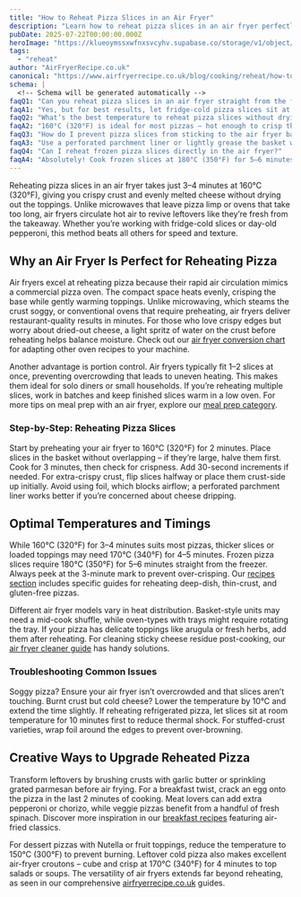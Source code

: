 ```yaml
---
title: "How to Reheat Pizza Slices in an Air Fryer"
description: "Learn how to reheat pizza slices in an air fryer perfectly – crispy crust, melty cheese, and no soggy leftovers. Ideal temps & timings explained."
pubDate: 2025-07-22T00:00:00.000Z
heroImage: "https://klueoymssxwfnxsvcyhv.supabase.co/storage/v1/object/public/Shmucket/how-to-reheat-pizza-slices-in-air-fryer.png"
tags:
  - "reheat"
author: "AirFryerRecipe.co.uk"
canonical: "https://www.airfryerrecipe.co.uk/blog/cooking/reheat/how-to-reheat-pizza-slices-in-air-fryer"
schema: |
  <!-- Schema will be generated automatically -->
faqQ1: "Can you reheat pizza slices in an air fryer straight from the fridge?"
faqA1: "Yes, but for best results, let fridge-cold pizza slices sit at room temperature for 10 minutes first. This prevents the crust from over-crisping before the toppings heat through. Reheat at 160°C (320°F) for 3–4 minutes."
faqQ2: "What’s the best temperature to reheat pizza slices without drying them out?"
faqA2: "160°C (320°F) is ideal for most pizzas – hot enough to crisp the base but gentle on toppings. For thick-crust or loaded slices, increase to 170°C (340°F). Spritzing the crust lightly with water helps retain moisture."
faqQ3: "How do I prevent pizza slices from sticking to the air fryer basket?"
faqA3: "Use a perforated parchment liner or lightly grease the basket with oil. Avoid non-perforated foil, which traps steam. If cheese drips, let the air fryer cool slightly before cleaning to avoid baked-on mess."
faqQ4: "Can I reheat frozen pizza slices directly in the air fryer?"
faqA4: "Absolutely! Cook frozen slices at 180°C (350°F) for 5–6 minutes, no thawing needed. Check halfway and separate any stuck edges. This works great for store-bought frozen pizzas cut into portions."
---
```

<p>Reheating pizza slices in an air fryer takes just 3–4 minutes at 160°C (320°F), giving you crispy crust and evenly melted cheese without drying out the toppings. Unlike microwaves that leave pizza limp or ovens that take too long, air fryers circulate hot air to revive leftovers like they’re fresh from the takeaway. Whether you’re working with fridge-cold slices or day-old pepperoni, this method beats all others for speed and texture.</p>

<h2>Why an Air Fryer Is Perfect for Reheating Pizza</h2>
<p>Air fryers excel at reheating pizza because their rapid air circulation mimics a commercial pizza oven. The compact space heats evenly, crisping the base while gently warming toppings. Unlike microwaving, which steams the crust soggy, or conventional ovens that require preheating, air fryers deliver restaurant-quality results in minutes. For those who love crispy edges but worry about dried-out cheese, a light spritz of water on the crust before reheating helps balance moisture. Check out our <a href=https://www.airfryerrecipe.co.uk/air-fryer-conversion-chart>air fryer conversion chart</a> for adapting other oven recipes to your machine.</p>

<p>Another advantage is portion control. Air fryers typically fit 1–2 slices at once, preventing overcrowding that leads to uneven heating. This makes them ideal for solo diners or small households. If you’re reheating multiple slices, work in batches and keep finished slices warm in a low oven. For more tips on meal prep with an air fryer, explore our <a href=https://www.airfryerrecipe.co.uk/recipe-category/meal-prep>meal prep category</a>.</p>

<h3>Step-by-Step: Reheating Pizza Slices</h3>
<p>Start by preheating your air fryer to 160°C (320°F) for 2 minutes. Place slices in the basket without overlapping – if they’re large, halve them first. Cook for 3 minutes, then check for crispness. Add 30-second increments if needed. For extra-crispy crust, flip slices halfway or place them crust-side up initially. Avoid using foil, which blocks airflow; a perforated parchment liner works better if you’re concerned about cheese dripping.</p>

<h2>Optimal Temperatures and Timings</h2>
<p>While 160°C (320°F) for 3–4 minutes suits most pizzas, thicker slices or loaded toppings may need 170°C (340°F) for 4–5 minutes. Frozen pizza slices require 180°C (350°F) for 5–6 minutes straight from the freezer. Always peek at the 3-minute mark to prevent over-crisping. Our <a href=https://www.airfryerrecipe.co.uk/recipes>recipes section</a> includes specific guides for reheating deep-dish, thin-crust, and gluten-free pizzas.</p>

<p>Different air fryer models vary in heat distribution. Basket-style units may need a mid-cook shuffle, while oven-types with trays might require rotating the tray. If your pizza has delicate toppings like arugula or fresh herbs, add them after reheating. For cleaning sticky cheese residue post-cooking, our <a href=https://www.airfryerrecipe.co.uk/air-fryer-cleaner>air fryer cleaner guide</a> has handy solutions.</p>

<h3>Troubleshooting Common Issues</h3>
<p>Soggy pizza? Ensure your air fryer isn’t overcrowded and that slices aren’t touching. Burnt crust but cold cheese? Lower the temperature by 10°C and extend the time slightly. If reheating refrigerated pizza, let slices sit at room temperature for 10 minutes first to reduce thermal shock. For stuffed-crust varieties, wrap foil around the edges to prevent over-browning.</p>

<h2>Creative Ways to Upgrade Reheated Pizza</h2>
<p>Transform leftovers by brushing crusts with garlic butter or sprinkling grated parmesan before air frying. For a breakfast twist, crack an egg onto the pizza in the last 2 minutes of cooking. Meat lovers can add extra pepperoni or chorizo, while veggie pizzas benefit from a handful of fresh spinach. Discover more inspiration in our <a href=https://www.airfryerrecipe.co.uk/recipe-category/breakfast>breakfast recipes</a> featuring air-fried classics.</p>

<p>For dessert pizzas with Nutella or fruit toppings, reduce the temperature to 150°C (300°F) to prevent burning. Leftover cold pizza also makes excellent air-fryer croutons – cube and crisp at 170°C (340°F) for 4 minutes to top salads or soups. The versatility of air fryers extends far beyond reheating, as seen in our comprehensive <a href=https://www.airfryerrecipe.co.uk>airfryerrecipe.co.uk</a> guides.</p>
